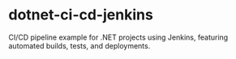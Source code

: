 # dotnet-ci-cd-jenkins
CI/CD pipeline example for .NET projects using Jenkins, featuring automated builds, tests, and deployments.
